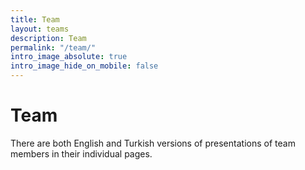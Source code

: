 ```yaml
---
title: Team
layout: teams
description: Team
permalink: "/team/"
intro_image_absolute: true
intro_image_hide_on_mobile: false
---
```


# Team

There are both English and Turkish versions of presentations of team members in their individual pages.

